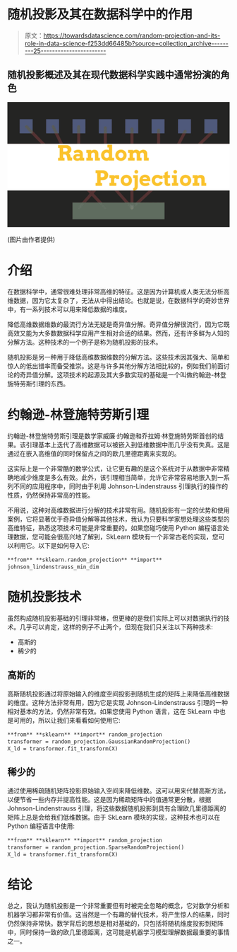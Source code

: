 # 随机投影及其在数据科学中的作用

> 原文：<https://towardsdatascience.com/random-projection-and-its-role-in-data-science-f253dd66485b?source=collection_archive---------25----------------------->

## 随机投影概述及其在现代数据科学实践中通常扮演的角色

![](img/05adbf8055591e2ea4d76735b93b5480.png)

(图片由作者提供)

# 介绍

在数据科学中，通常很难处理非常高维的特征。这是因为计算机或人类无法分析高维数据，因为它太复杂了，无法从中得出结论。也就是说，在数据科学的奇妙世界中，有一系列技术可以用来降低数据的维度。

降低高维数据维数的最流行方法无疑是奇异值分解。奇异值分解很流行，因为它既高效又能为大多数数据科学应用产生相对合适的结果。然而，还有许多鲜为人知的分解方法。这种技术的一个例子是称为随机投影的技术。

随机投影是另一种用于降低高维数据维数的分解方法。这些技术因其强大、简单和惊人的低出错率而备受推崇。这是与许多其他分解方法相比较的，例如我们前面讨论的奇异值分解。这项技术的起源及其大多数实现的基础是一个叫做约翰逊-林登施特劳斯引理的东西。

# 约翰逊-林登施特劳斯引理

约翰逊-林登施特劳斯引理是数学家威廉·约翰逊和乔拉姆·林登施特劳斯首创的结果。该引理基本上迭代了高维数据可以被嵌入到低维数据中而几乎没有失真。这是通过在嵌入高维值的同时保留点之间的欧几里德距离来实现的。

这实际上是一个非常酷的数学公式，让它更有趣的是这个系统对于从数据中非常精确地减少维度是多么有效。此外，该引理相当简单，允许它非常容易地嵌入到一系列不同的应用程序中，同时由于利用 Johnson-Lindenstrauss 引理执行的操作的性质，仍然保持非常高的性能。

不用说，这种对高维数据进行分解的技术非常有用。随机投影有一定的优势和使用案例，它将显著优于奇异值分解等其他技术，我认为只要科学家想处理这些类型的高维特征，熟悉这项技术可能是非常重要的。如果您碰巧使用 Python 编程语言处理数据，您可能会很高兴地了解到，SkLearn 模块有一个非常古老的实现，您可以利用它。以下是如何导入它:

```
**from** **sklearn.random_projection** **import** johnson_lindenstrauss_min_dim
```

# 随机投影技术

虽然构成随机投影基础的引理非常棒，但更棒的是我们实际上可以对数据执行的技术。几乎可以肯定，这样的例子不止两个，但现在我们只关注以下两种技术:

*   高斯的
*   稀少的

## 高斯的

高斯随机投影通过将原始输入的维度空间投影到随机生成的矩阵上来降低高维数据的维度。这种方法非常有用，因为它是实现 Johnson-Lindenstrauss 引理的一种相对基本的方法，仍然非常有效。如果您使用 Python 语言，这在 SkLearn 中也是可用的，所以让我们来看看如何使用它:

```
**from** **sklearn** **import** random_projection
transformer = random_projection.GaussianRandomProjection()
X_ld = transformer.fit_transform(X)
```

## 稀少的

通过使用稀疏随机矩阵投影原始输入空间来降低维数。这可以用来代替高斯方法，以便节省一些内存并提高性能。这是因为稀疏矩阵中的值通常更分散，根据 Johnson-Lindenstrauss 引理，将这些数据随机投影到具有合理欧几里德距离的矩阵上总是会给我们低维数据。由于 SkLearn 模块的实现，这种技术也可以在 Python 编程语言中使用:

```
**from** **sklearn** **import** random_projection
transformer = random_projection.SparseRandomProjection()
X_ld = transformer.fit_transform(X)
```

# 结论

总之，我认为随机投影是一个非常重要但有时被完全忽略的概念，它对数学分析和机器学习都非常有价值。这当然是一个有趣的替代技术，将产生惊人的结果，同时仍然保持非常快。数学背后的思想是相对基础的，只包括将随机维度投影到矩阵中，同时保持一致的欧几里德距离，这可能是机器学习模型理解数据最重要的事情之一。